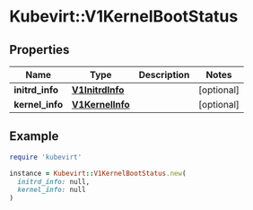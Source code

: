# Kubevirt::V1KernelBootStatus

## Properties

| Name | Type | Description | Notes |
| ---- | ---- | ----------- | ----- |
| **initrd_info** | [**V1InitrdInfo**](V1InitrdInfo.md) |  | [optional] |
| **kernel_info** | [**V1KernelInfo**](V1KernelInfo.md) |  | [optional] |

## Example

```ruby
require 'kubevirt'

instance = Kubevirt::V1KernelBootStatus.new(
  initrd_info: null,
  kernel_info: null
)
```

